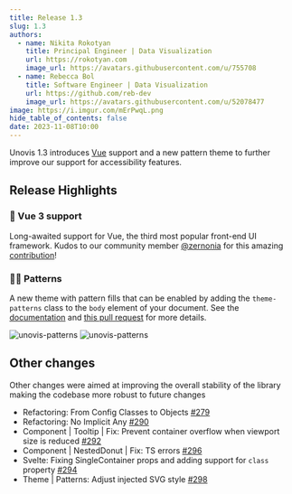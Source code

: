 ```yaml
---
title: Release 1.3
slug: 1.3
authors:
  - name: Nikita Rokotyan
    title: Principal Engineer | Data Visualization
    url: https://rokotyan.com
    image_url: https://avatars.githubusercontent.com/u/755708
  - name: Rebecca Bol
    title: Software Engineer | Data Visualization
    url: https://github.com/reb-dev
    image_url: https://avatars.githubusercontent.com/u/52078477
image: https://i.imgur.com/mErPwqL.png
hide_table_of_contents: false
date: 2023-11-08T10:00
---
```

Unovis 1.3 introduces [Vue](http://vuejs.org) support and a new pattern theme to further improve our support for accessibility features.

## Release Highlights
### 🎉 Vue 3 support
Long-awaited support for Vue, the third most popular front-end UI framework. Kudos to our community member [@zernonia](https://github.com/zernonia) for this amazing [contribution](https://github.com/f5/unovis/pull/272)!

### 👨‍🎨 Patterns
A new theme with pattern fills that can be enabled by adding the `theme-patterns` class to the `body` element of your document. See the [documentation](http://localhost:9300/docs/guides/theming#applying-patterns) and [this pull request](https://github.com/f5/unovis/pull/275) for more details.

<img alt="unovis-patterns" src="https://github.com/f5/unovis/assets/52078477/6450b1ac-f95d-4fcf-bf30-fe87a8a375e8"/>
<img alt="unovis-patterns" src="https://github.com/f5/unovis/assets/52078477/8a0b8f8d-9a28-4352-8b3b-918928241841"/>

## Other changes
Other changes were aimed at improving the overall stability of the library making the codebase more robust to future changes
* Refactoring: From Config Classes to Objects [#279](https://github.com/f5/unovis/pull/279)
* Refactoring: No Implicit Any [#290](https://github.com/f5/unovis/pull/290)
* Component | Tooltip | Fix: Prevent container overflow when viewport size is reduced [#292](https://github.com/f5/unovis/pull/292)
* Component | NestedDonut | Fix: TS errors [#296](https://github.com/f5/unovis/pull/296)
* Svelte: Fixing SingleContainer props and adding support for `class` property [#294](https://github.com/f5/unovis/pull/294)
* Theme | Patterns: Adjust injected SVG style [#298](https://github.com/f5/unovis/pull/298)
